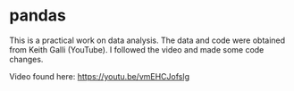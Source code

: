 # pandas

This is a practical work on data analysis. The data and code were obtained from Keith Galli (YouTube). I followed the video and made some code changes.

Video found here: https://youtu.be/vmEHCJofslg
